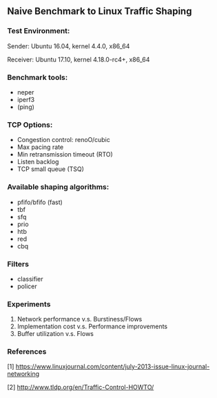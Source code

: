 ## Naive Benchmark to Linux Traffic Shaping

### Test Environment:

Sender: Ubuntu 16.04, kernel 4.4.0, x86_64

Receiver: Ubuntu 17.10, kernel 4.18.0-rc4+, x86_64

### Benchmark tools:
* neper
* iperf3
* (ping)

### TCP Options:
* Congestion control: renoO/cubic
* Max pacing rate
* Min retransmission timeout (RTO)
* Listen backlog
* TCP small queue (TSQ)

### Available shaping algorithms:
* pfifo/bfifo (fast)
* tbf
* sfq
* prio
* htb
* red
* cbq

### Filters
* classifier
* policer

### Experiments

1. Network performance v.s. Burstiness/Flows
2. Implementation cost v.s. Performance improvements
3. Buffer utilization v.s. Flows


### References
[1] https://www.linuxjournal.com/content/july-2013-issue-linux-journal-networking

[2] http://www.tldp.org/en/Traffic-Control-HOWTO/
